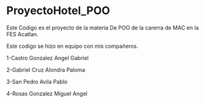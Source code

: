 # ProyectoHotel_POO
Este Codigo es el proyecto de la materia De POO de la carerra de MAC en la FES Acatlan.

Este codigo se hizo en equipo con mis compañeros.

1-Castro Gonzalez Angel Gabriel

2-Gabriel Cruz Alondra Paloma

3-San Pedro Avila Pablo

4-Rosas Gonzalez Miguel Angel

